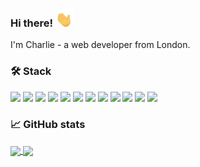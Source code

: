 ### Hi there! <img src="https://raw.githubusercontent.com/charliedodds/charliedodds/main/wave.gif" alt="waving hand gif" width="30px">

I'm Charlie - a web developer from London.

### &#x1f6e0; Stack

![](https://img.shields.io/badge/os-linux-000?style=flat&logo=linux)
![](https://img.shields.io/badge/design-figma-000?style=flat&logo=figma)
![](https://img.shields.io/badge/text-vs_code-000?style=flat&logo=visual-studio-code)
![](https://img.shields.io/badge/code-html5-000?style=flat&logo=html5)
![](https://img.shields.io/badge/code-css3-000?style=flat&logo=css3)
![](https://img.shields.io/badge/style-sass-000?style=flat&logo=sass)
![](https://img.shields.io/badge/code-javascript-000?style=flat&logo=javascript)
![](https://img.shields.io/badge/lib-react-000?style=flat&logo=react)
![](https://img.shields.io/badge/design-material-ui-000?style=flat&logo=material-ui)
![](https://img.shields.io/badge/backend-node.js-000?style=flat&logo=node.js)
![](https://img.shields.io/badge/framework-express-000?style=flat&logo=express)
![](https://img.shields.io/badge/database-mongoDB-000?style=flat&logo=mongoDB)

### &#x1f4c8; GitHub stats

<a href="https://github.com/charliedodds/charliedodds">
	<img align="center" src="https://github-readme-stats.vercel.app/api/top-langs/?username=charliedodds&theme=dark" />
</a>

<a href="https://github.com/charliedodds/charliedodds">
	<img align="center" src="https://github-readme-stats.vercel.app/api?username=charliedodds&show_icons=true&theme=dark" />
</a>

<!--
**charliedodds/charliedodds** is a ✨ _special_ ✨ repository because its `README.md` (this file) appears on your GitHub profile.

Here are some ideas to get you started:

- 🔭 I’m currently working on ...
- 🌱 I’m currently learning ...
- 👯 I’m looking to collaborate on ...
- 🤔 I’m looking for help with ...
- 💬 Ask me about ...
- 📫 How to reach me: ...
- 😄 Pronouns: ...
- ⚡ Fun fact: ...
-->
